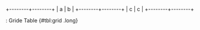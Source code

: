 
+--------+--------+
| a      |    b   |
+--------+--------+
| c      |   c    |
+--------+--------+

: Gride Table {#tbl:grid .long}
